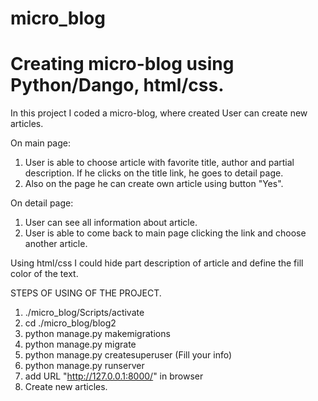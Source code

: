 # micro_blog
# Creating micro-blog using Python/Dango, html/css.

In this project I coded a micro-blog, where created User can create new articles. 

On main page:
1) User is able to choose article with favorite title, author and partial description. If he clicks on the title link, he goes to detail page.
2) Also on the page he can create own article using button "Yes".

On detail page:
1) User can see all information about article.
2) User is able to come back to main page clicking the link and choose another article.

Using html/css I could hide part description of article and define the fill color of the text.

STEPS OF USING OF THE PROJECT.
1) ./micro_blog/Scripts/activate
2) cd ./micro_blog/blog2
3) python manage.py makemigrations
4) python manage.py migrate
5) python manage.py createsuperuser (Fill your info)
6) python manage.py runserver
7) add URL "http://127.0.0.1:8000/" in browser
8) Create new articles.
